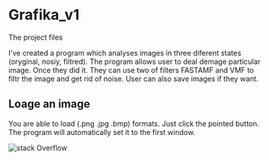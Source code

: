 # Grafika_v1
The project files

I've created a program which analyses images in three diferent states (oryginal, nosiy, filtred). The program allows user to deal demage 
particular image. Once they did it. They can use two of filters FASTAMF and VMF to filtr the image and get rid of noise. User can also save 
images if they want.

## Loage an image
You are able to load (.png .jpg .bmp) formats. Just click the pointed button. The program will automatically set it to the first window.

![stack Overflow](http://i.imgur.com/ijt1Ohn.png)
